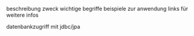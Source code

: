 beschreibung
zweck
wichtige begriffe
beispiele zur anwendung
links für weitere infos


datenbankzugriff mit jdbc/jpa
